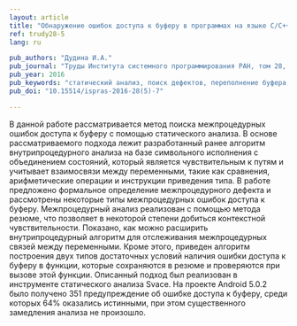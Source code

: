 ```yaml
---
layout: article
title: "Обнаружение ошибок доступа к буферу в программах на языке C/C++ с помощью статического анализа"
ref: trudy28-5
lang: ru

pub_authors: "Дудина И.А."
pub_journal: "Труды Института системного программирования РАН, том 28, вып. 5, 2016, стр. 119-134."
pub_year: 2016
pub_keywords: "статический анализ, поиск дефектов, переполнение буфера, чувствительность к путям, контекстная чувствительность, межпроцедурный анализ, символьное исполнение"
pub_doi: "10.15514/ispras-2016-28(5)-7"

---
```


В данной работе рассматривается метод поиска межпроцедурных ошибок доступа к буферу с помощью статического анализа. В основе рассматриваемого подхода лежит разработанный ранее алгоритм внутрипроцедурного анализа на базе символьного исполнения с объединением состояний, который является чувствительным к путям и учитывает взаимосвязи между переменными, такие как сравнения, арифметические операции и инструкции приведения типа. В работе предложено формальное определение
межпроцедурного дефекта и рассмотрены некоторые типы межпроцедурных ошибок доступа к буферу. Межпроцедурный анализ реализован с помощью метода резюме, что позволяет в некоторой степени добиться контекстной чувствительности. Показано, как можно расширить внутрипроцедурный алгоритм для отслеживания межпроцедурных связей между переменными. Кроме этого, приведен алгоритм построения двух типов достаточных условий наличия ошибки доступа к буферу в функции, которые сохраняются в
резюме и проверяются при вызове этой функции. Описанный подход был реализован в инструменте статического анализа Svace. На проекте Android 5.0.2 было получено 351 предупреждение об ошибке доступа к буферу, среди которых 64% оказались истинными, при этом существенного замедления анализа не произошло.
